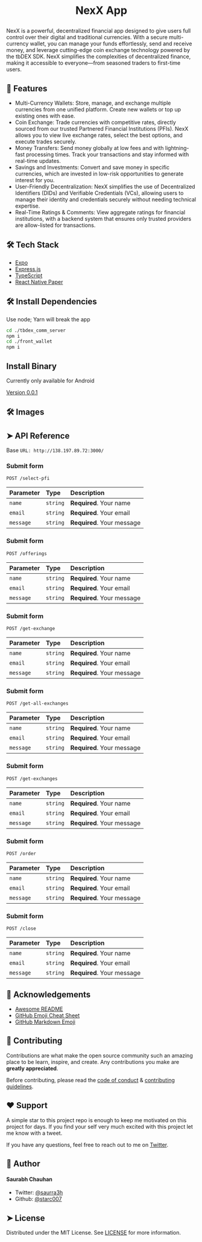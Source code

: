 
# <p align="center">NexX App</p>
  
NexX is a powerful, decentralized financial app designed to give users full control over their digital and traditional currencies. With a secure multi-currency wallet, you can manage your funds effortlessly, send and receive money, and leverage cutting-edge coin exchange technology powered by the tbDEX SDK. NexX simplifies the complexities of decentralized finance, making it accessible to everyone—from seasoned traders to first-time users.

## 🧐 Features    
- Multi-Currency Wallets: Store, manage, and exchange multiple currencies from one unified platform. Create new wallets or top up existing ones with ease.
- Coin Exchange: Trade currencies with competitive rates, directly sourced from our trusted Partnered Financial Institutions (PFIs). NexX allows you to view live exchange rates, select the best options, and execute trades securely.
- Money Transfers: Send money globally at low fees and with lightning-fast processing times. Track your transactions and stay informed with real-time updates.
- Savings and Investments: Convert and save money in specific currencies, which are invested in low-risk opportunities to generate interest for you.
- User-Friendly Decentralization: NexX simplifies the use of Decentralized Identifiers (DIDs) and Verifiable Credentials (VCs), allowing users to manage their identity and credentials securely without needing technical expertise.
- Real-Time Ratings & Comments: View aggregate ratings for financial institutions, with a backend system that ensures only trusted providers are allow-listed for transactions.
        


## 🛠️ Tech Stack
- [Expo](https://expo.dev/)
- [Express.js](https://expressjs.com/)
- [TypeScript](https://www.typescriptlang.org/)
- [React Native Paper](https://reactnativepaper.com/)



## 🛠️ Install Dependencies    
Use node; Yarn will break the app
```bash
cd ./tbdex_comm_server
npm i
cd ./front_wallet
npm i
```


## Install Binary  
Currently only available for Android

[Version 0.0.1](https://github.com/JERRYFROMKENYA/blazen/releases/tag/v0.0.1)
        
        



## 🛠️ Images

       


## ➤ API Reference

Base `URL: http://138.197.89.72:3000/`
        
### Submit form
```http
POST /select-pfi
```
| Parameter | Type     | Description                |
| :-------- | :------- | :------------------------- |
| `name`   | `string` | **Required**. Your name    |
| `email`  | `string` | **Required**. Your email   |
| `message`| `string` | **Required**. Your message |



### Submit form
```http
POST /offerings
```
| Parameter | Type     | Description                |
| :-------- | :------- | :------------------------- |
| `name`   | `string` | **Required**. Your name    |
| `email`  | `string` | **Required**. Your email   |
| `message`| `string` | **Required**. Your message |



### Submit form
```http
POST /get-exchange
```
| Parameter | Type     | Description                |
| :-------- | :------- | :------------------------- |
| `name`   | `string` | **Required**. Your name    |
| `email`  | `string` | **Required**. Your email   |
| `message`| `string` | **Required**. Your message |

### Submit form
```http
POST /get-all-exchanges
```
| Parameter | Type     | Description                |
| :-------- | :------- | :------------------------- |
| `name`   | `string` | **Required**. Your name    |
| `email`  | `string` | **Required**. Your email   |
| `message`| `string` | **Required**. Your message |

### Submit form
```http
POST /get-exchanges
```
| Parameter | Type     | Description                |
| :-------- | :------- | :------------------------- |
| `name`   | `string` | **Required**. Your name    |
| `email`  | `string` | **Required**. Your email   |
| `message`| `string` | **Required**. Your message |




### Submit form
```http
POST /order
```
| Parameter | Type     | Description                |
| :-------- | :------- | :------------------------- |
| `name`   | `string` | **Required**. Your name    |
| `email`  | `string` | **Required**. Your email   |
| `message`| `string` | **Required**. Your message |



### Submit form
```http
POST /close
```
| Parameter | Type     | Description                |
| :-------- | :------- | :------------------------- |
| `name`   | `string` | **Required**. Your name    |
| `email`  | `string` | **Required**. Your email   |
| `message`| `string` | **Required**. Your message |



## 🙇 Acknowledgements      
- [Awesome README]()
- [GitHub Emoji Cheat Sheet]()
- [GitHub Markdown Emoji]()



 
## 🍰 Contributing    
Contributions are what make the open source community such an amazing place to be learn, inspire, and create. Any contributions you make are **greatly appreciated**.

Before contributing, please read the [code of conduct](CODE_OF_CONDUCT.md) & [contributing guidelines](CONTRIBUTING.md).
        
        


## ❤️ Support  
A simple star to this project repo is enough to keep me motivated on this project for days. If you find your self very much excited with this project let me know with a tweet.

If you have any questions, feel free to reach out to me on [Twitter](https://twitter.com/saurra3h).
        


## 🙇 Author
#### Saurabh Chauhan
- Twitter: [@saurra3h](https://twitter.com/saurra3h)
- Github: [@starc007](https://github.com/starc007)

## ➤ License
Distributed under the MIT License. See [LICENSE](LICENSE) for more information.
        
        
        